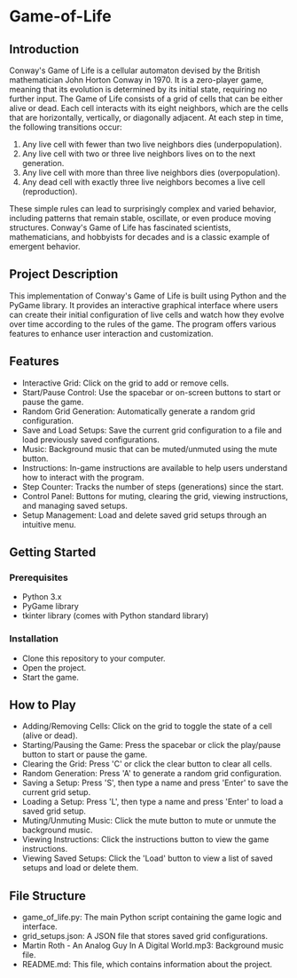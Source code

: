 # Game-of-Life

## Introduction
Conway's Game of Life is a cellular automaton devised by the British mathematician John Horton Conway in 1970. It is a zero-player game, meaning that its evolution is determined by its initial state, requiring no further input. The Game of Life consists of a grid of cells that can be either alive or dead. Each cell interacts with its eight neighbors, which are the cells that are horizontally, vertically, or diagonally adjacent. At each step in time, the following transitions occur:

1. Any live cell with fewer than two live neighbors dies (underpopulation).
2. Any live cell with two or three live neighbors lives on to the next generation.
3. Any live cell with more than three live neighbors dies (overpopulation).
4. Any dead cell with exactly three live neighbors becomes a live cell (reproduction).

These simple rules can lead to surprisingly complex and varied behavior, including patterns that remain stable, oscillate, or even produce moving structures. Conway's Game of Life has fascinated scientists, mathematicians, and hobbyists for decades and is a classic example of emergent behavior.

## Project Description
This implementation of Conway's Game of Life is built using Python and the PyGame library. It provides an interactive graphical interface where users can create their initial configuration of live cells and watch how they evolve over time according to the rules of the game. The program offers various features to enhance user interaction and customization.

## Features
- Interactive Grid: Click on the grid to add or remove cells.
- Start/Pause Control: Use the spacebar or on-screen buttons to start or pause the game.
- Random Grid Generation: Automatically generate a random grid configuration.
- Save and Load Setups: Save the current grid configuration to a file and load previously saved configurations.
- Music: Background music that can be muted/unmuted using the mute button.
- Instructions: In-game instructions are available to help users understand how to interact with the program.
- Step Counter: Tracks the number of steps (generations) since the start.
- Control Panel: Buttons for muting, clearing the grid, viewing instructions, and managing saved setups.
- Setup Management: Load and delete saved grid setups through an intuitive menu.

## Getting Started

### Prerequisites
- Python 3.x
- PyGame library
- tkinter library (comes with Python standard library)

### Installation
- Clone this repository to your computer.
- Open the project.
- Start the game.

## How to Play
- Adding/Removing Cells: Click on the grid to toggle the state of a cell (alive or dead).
- Starting/Pausing the Game: Press the spacebar or click the play/pause button to start or pause the game.
- Clearing the Grid: Press 'C' or click the clear button to clear all cells.
- Random Generation: Press 'A' to generate a random grid configuration.
- Saving a Setup: Press 'S', then type a name and press 'Enter' to save the current grid setup.
- Loading a Setup: Press 'L', then type a name and press 'Enter' to load a saved grid setup.
- Muting/Unmuting Music: Click the mute button to mute or unmute the background music.
- Viewing Instructions: Click the instructions button to view the game instructions.
- Viewing Saved Setups: Click the 'Load' button to view a list of saved setups and load or delete them.

## File Structure
- game_of_life.py: The main Python script containing the game logic and interface.
- grid_setups.json: A JSON file that stores saved grid configurations.
- Martin Roth - An Analog Guy In A Digital World.mp3: Background music file.
- README.md: This file, which contains information about the project.
